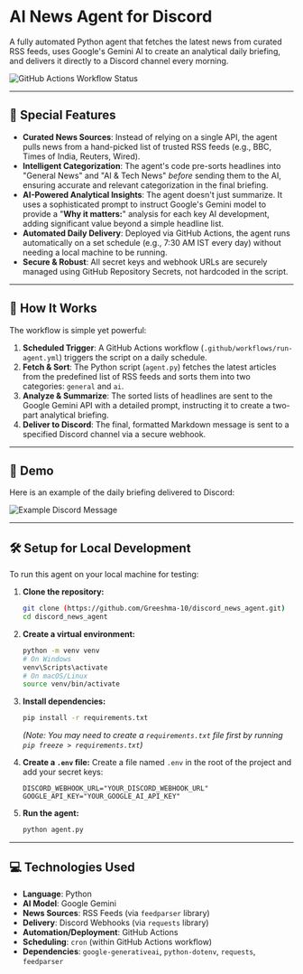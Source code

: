 # AI News Agent for Discord

A fully automated Python agent that fetches the latest news from curated RSS feeds, uses Google's Gemini AI to create an analytical daily briefing, and delivers it directly to a Discord channel every morning.

![GitHub Actions Workflow Status](https://github.com/Greeshma-10/discord_news_agent/actions/workflows/run-agent.yml/badge.svg)

---

## 🌟 Special Features

* **Curated News Sources**: Instead of relying on a single API, the agent pulls news from a hand-picked list of trusted RSS feeds (e.g., BBC, Times of India, Reuters, Wired).
* **Intelligent Categorization**: The agent's code pre-sorts headlines into "General News" and "AI & Tech News" *before* sending them to the AI, ensuring accurate and relevant categorization in the final briefing.
* **AI-Powered Analytical Insights**: The agent doesn't just summarize. It uses a sophisticated prompt to instruct Google's Gemini model to provide a "**Why it matters:**" analysis for each key AI development, adding significant value beyond a simple headline list.
* **Automated Daily Delivery**: Deployed via GitHub Actions, the agent runs automatically on a set schedule (e.g., 7:30 AM IST every day) without needing a local machine to be running.
* **Secure & Robust**: All secret keys and webhook URLs are securely managed using GitHub Repository Secrets, not hardcoded in the script.

---

## 🚀 How It Works

The workflow is simple yet powerful:

1.  **Scheduled Trigger**: A GitHub Actions workflow (`.github/workflows/run-agent.yml`) triggers the script on a daily schedule.
2.  **Fetch & Sort**: The Python script (`agent.py`) fetches the latest articles from the predefined list of RSS feeds and sorts them into two categories: `general` and `ai`.
3.  **Analyze & Summarize**: The sorted lists of headlines are sent to the Google Gemini API with a detailed prompt, instructing it to create a two-part analytical briefing.
4.  **Deliver to Discord**: The final, formatted Markdown message is sent to a specified Discord channel via a secure webhook.

---

## 📸 Demo

Here is an example of the daily briefing delivered to Discord:

![Example Discord Message](https://github.com/user-attachments/assets/c9d9d518-ff0f-4856-ba78-89715bac2cef) <!-- Replace this with your own image link -->

---

## 🛠️ Setup for Local Development

To run this agent on your local machine for testing:

1.  **Clone the repository:**
    ```bash
    git clone (https://github.com/Greeshma-10/discord_news_agent.git)
    cd discord_news_agent
    ```

2.  **Create a virtual environment:**
    ```bash
    python -m venv venv
    # On Windows
    venv\Scripts\activate
    # On macOS/Linux
    source venv/bin/activate
    ```

3.  **Install dependencies:**
    ```bash
    pip install -r requirements.txt
    ```
    *(Note: You may need to create a `requirements.txt` file first by running `pip freeze > requirements.txt`)*

4.  **Create a `.env` file:**
    Create a file named `.env` in the root of the project and add your secret keys:
    ```
    DISCORD_WEBHOOK_URL="YOUR_DISCORD_WEBHOOK_URL"
    GOOGLE_API_KEY="YOUR_GOOGLE_AI_API_KEY"
    ```

5.  **Run the agent:**
    ```bash
    python agent.py
    ```

---

## 💻 Technologies Used

* **Language**: Python
* **AI Model**: Google Gemini
* **News Sources**: RSS Feeds (via `feedparser` library)
* **Delivery**: Discord Webhooks (via `requests` library)
* **Automation/Deployment**: GitHub Actions
* **Scheduling**: `cron` (within GitHub Actions workflow)
* **Dependencies**: `google-generativeai`, `python-dotenv`, `requests`, `feedparser`
